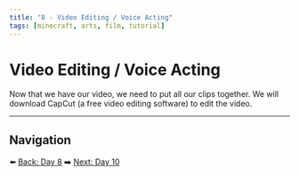 ```yaml
---
title: "8 - Video Editing / Voice Acting"
tags: [minecraft, arts, film, tutorial]
---
```

# Video Editing / Voice Acting

Now that we have our video, we need to put all our clips together. We will download CapCut (a free video editing software) to edit the video.

---

## Navigation

⬅️ [Back: Day 8](/minecraft_movie_course/Day-8/00_filming_part2)
➡️ [Next: Day 10](/minecraft_movie_course/Day-10/00_celebrate_share)
